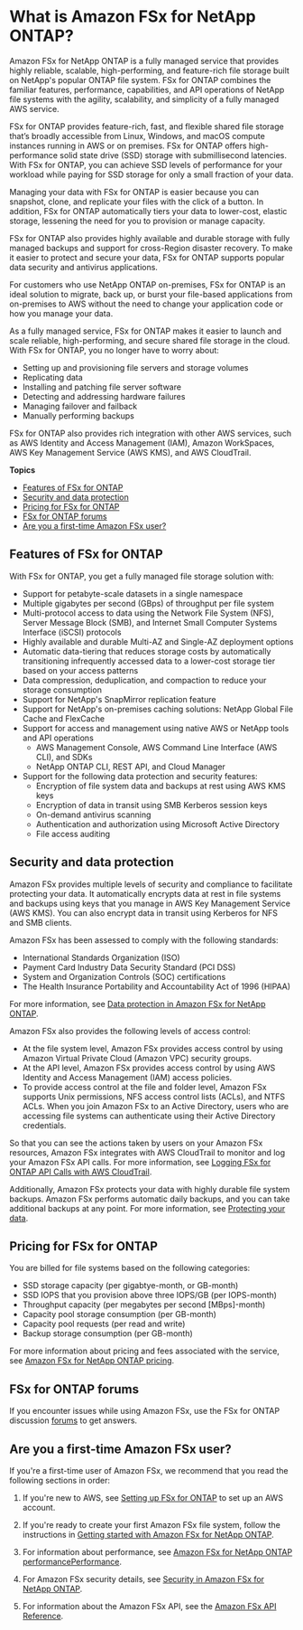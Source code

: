 # What is Amazon FSx for NetApp ONTAP?<a name="what-is-fsx-ontap"></a>



Amazon FSx for NetApp ONTAP is a fully managed service that provides highly reliable, scalable, high\-performing, and feature\-rich file storage built on NetApp's popular ONTAP file system\. FSx for ONTAP combines the familiar features, performance, capabilities, and API operations of NetApp file systems with the agility, scalability, and simplicity of a fully managed AWS service\.

FSx for ONTAP provides feature\-rich, fast, and flexible shared file storage that’s broadly accessible from Linux, Windows, and macOS compute instances running in AWS or on premises\. FSx for ONTAP offers high\-performance solid state drive \(SSD\) storage with submillisecond latencies\. With FSx for ONTAP, you can achieve SSD levels of performance for your workload while paying for SSD storage for only a small fraction of your data\.

Managing your data with FSx for ONTAP is easier because you can snapshot, clone, and replicate your files with the click of a button\. In addition, FSx for ONTAP automatically tiers your data to lower\-cost, elastic storage, lessening the need for you to provision or manage capacity\. 

FSx for ONTAP also provides highly available and durable storage with fully managed backups and support for cross\-Region disaster recovery\. To make it easier to protect and secure your data, FSx for ONTAP supports popular data security and antivirus applications\. 

For customers who use NetApp ONTAP on\-premises, FSx for ONTAP is an ideal solution to migrate, back up, or burst your file\-based applications from on\-premises to AWS without the need to change your application code or how you manage your data\.

As a fully managed service, FSx for ONTAP makes it easier to launch and scale reliable, high\-performing, and secure shared file storage in the cloud\. With FSx for ONTAP, you no longer have to worry about:
+ Setting up and provisioning file servers and storage volumes
+ Replicating data
+ Installing and patching file server software
+ Detecting and addressing hardware failures
+ Managing failover and failback
+ Manually performing backups

FSx for ONTAP also provides rich integration with other AWS services, such as AWS Identity and Access Management \(IAM\), Amazon WorkSpaces, AWS Key Management Service \(AWS KMS\), and AWS CloudTrail\.

**Topics**
+ [Features of FSx for ONTAP](#features-overview)
+ [Security and data protection](#security-considerations)
+ [Pricing for FSx for ONTAP](#pricing-for-fsx-ontap)
+ [FSx for ONTAP forums](#forums)
+ [Are you a first\-time Amazon FSx user?](#first-time-user)

## Features of FSx for ONTAP<a name="features-overview"></a>

With FSx for ONTAP, you get a fully managed file storage solution with:
+ Support for petabyte\-scale datasets in a single namespace
+ Multiple gigabytes per second \(GBps\) of throughput per file system
+ Multi\-protocol access to data using the Network File System \(NFS\), Server Message Block \(SMB\), and Internet Small Computer Systems Interface \(iSCSI\) protocols
+ Highly available and durable Multi\-AZ and Single\-AZ deployment options
+ Automatic data\-tiering that reduces storage costs by automatically transitioning infrequently accessed data to a lower\-cost storage tier based on your access patterns
+ Data compression, deduplication, and compaction to reduce your storage consumption
+ Support for NetApp's SnapMirror replication feature
+ Support for NetApp's on\-premises caching solutions: NetApp Global File Cache and FlexCache
+ Support for access and management using native AWS or NetApp tools and API operations
  + AWS Management Console, AWS Command Line Interface \(AWS CLI\), and SDKs
  + NetApp ONTAP CLI, REST API, and Cloud Manager
+ Support for the following data protection and security features:
  + Encryption of file system data and backups at rest using AWS KMS keys
  + Encryption of data in transit using SMB Kerberos session keys
  + On\-demand antivirus scanning
  + Authentication and authorization using Microsoft Active Directory
  + File access auditing

## Security and data protection<a name="security-considerations"></a>

Amazon FSx provides multiple levels of security and compliance to facilitate protecting your data\. It automatically encrypts data at rest in file systems and backups using keys that you manage in AWS Key Management Service \(AWS KMS\)\. You can also encrypt data in transit using Kerberos for NFS and SMB clients\. 

Amazon FSx has been assessed to comply with the following standards:
+ International Standards Organization \(ISO\)
+ Payment Card Industry Data Security Standard \(PCI DSS\)
+ System and Organization Controls \(SOC\) certifications
+ The Health Insurance Portability and Accountability Act of 1996 \(HIPAA\)

For more information, see [Data protection in Amazon FSx for NetApp ONTAP](data-protection.md)\.

Amazon FSx also provides the following levels of access control: 
+ At the file system level, Amazon FSx provides access control by using Amazon Virtual Private Cloud \(Amazon VPC\) security groups\. 
+ At the API level, Amazon FSx provides access control by using AWS Identity and Access Management \(IAM\) access policies\. 
+ To provide access control at the file and folder level, Amazon FSx supports Unix permissions, NFS access control lists \(ACLs\), and NTFS ACLs\. When you join Amazon FSx to an Active Directory, users who are accessing file systems can authenticate using their Active Directory credentials\. 

So that you can see the actions taken by users on your Amazon FSx resources, Amazon FSx integrates with AWS CloudTrail to monitor and log your Amazon FSx API calls\. For more information, see [Logging FSx for ONTAP API Calls with AWS CloudTrail](logging-using-cloudtrail-win.md)\.

Additionally, Amazon FSx protects your data with highly durable file system backups\. Amazon FSx performs automatic daily backups, and you can take additional backups at any point\. For more information, see [Protecting your data](protecting-data.md)\.

## Pricing for FSx for ONTAP<a name="pricing-for-fsx-ontap"></a>

You are billed for file systems based on the following categories:
+ SSD storage capacity \(per gigabtye\-month, or GB\-month\)
+ SSD IOPS that you provision above three IOPS/GB \(per IOPS\-month\)
+ Throughput capacity \(per megabytes per second \[MBps\]\-month\)
+ Capacity pool storage consumption \(per GB\-month\)
+ Capacity pool requests \(per read and write\)
+ Backup storage consumption \(per GB\-month\)

For more information about pricing and fees associated with the service, see [Amazon FSx for NetApp ONTAP pricing](http://aws.amazon.com/fsx/netapp-ontap/pricing/)\.

## FSx for ONTAP forums<a name="forums"></a>

If you encounter issues while using Amazon FSx, use the FSx for ONTAP discussion [forums](https://forums.aws.amazon.com/forum.jspa?forumID=402) to get answers\.



## Are you a first\-time Amazon FSx user?<a name="first-time-user"></a>

If you're a first\-time user of Amazon FSx, we recommend that you read the following sections in order:

1. If you're new to AWS, see [Setting up FSx for ONTAP](setting-up.md) to set up an AWS account\.

1. If you're ready to create your first Amazon FSx file system, follow the instructions in [Getting started with Amazon FSx for NetApp ONTAP](getting-started.md)\.

1. For information about performance, see [Amazon FSx for NetApp ONTAP performancePerformance](performance.md)\.

1. For Amazon FSx security details, see [Security in Amazon FSx for NetApp ONTAP](security.md)\.

1. For information about the Amazon FSx API, see the [Amazon FSx API Reference](https://docs.aws.amazon.com/fsx/latest/APIReference/Welcome.html)\.